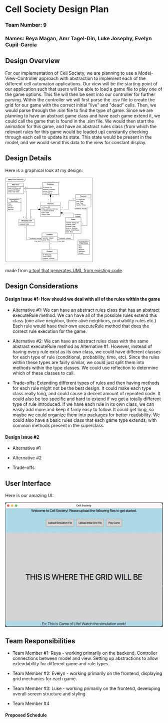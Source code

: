 # Cell Society Design Plan
### Team Number: 9
### Names: Reya Magan, Amr Tagel-Din, Luke Josephy, Evelyn Cupil-Garcia


## Design Overview
For our implementation of Cell Society, we are planning
to use a Model-View-Controller approach with abstraction 
to implement each of the different cell automaton applications.
Our view will be the starting point of our application such that
users will be able to load a game file to play one of the game options.
This file will then be sent into our controller for further parsing.
Within the controller we will first parse the .csv file to create
the grid for our game with the correct initial "live" and "dead" cells.
Then, we would parse through the .sim file to find the type of game. Since we
are planning to have an abstract game class and have each game extend it, we could call the
game that is found in the .sim file. We would then start the animation for this game,
and have an abstract rules class (from which the relevant rules for this game would be loaded up)
constantly checking through each cell to update its state. This state would be present in the model,
and we would send this data to the view for constant display.


## Design Details

Here is a graphical look at my design:

![This is cool, too bad you can't see it](images/online-shopping-uml-example.png "An initial UI")

made from [a tool that generates UML from existing code](http://staruml.io/).


## Design Considerations

#### Design Issue #1: How should we deal with all of the rules within the game

 * Alternative #1: We can have an abstract rules class that has an abstract executeRule method.
We can have all of the possible rules extend this class (one alive neighbor, three alive neighbors, probability rules etc.) Each rule would have their own executeRule method that does the correct
rule execution for the game.


 * Alternative #2: We can have an abstract rules class with the same abstract executeRule method as Alternative #1. However, instead of having every rule exist as its own class, we could have different classes
for each type of rule (conditional, probability, time, etc). Since the rules within these types are fairly similar, we could just split them into methods within the type classes. We could use reflection to determine which of these classes to call.


 * Trade-offs: Extending different types of rules and then having methods for each rule might not be the best design. It could make each type class really long, and could cause a decent amount of repeated code. It could also be too specific and hard to extend if we get a totally different type of rule introduced.  If we have each rule in its own class, we can easily add more and keep it fairly easy to follow. It could get long, so maybe we could organize them into packages for better readability. We could also have a basic rules class that each game type extends, with common methods present in the superclass.


#### Design Issue #2

 * Alternative #1

 * Alternative #2

 * Trade-offs



## User Interface

Here is our amazing UI:

![This is cool, too bad you can't see it](images/CellSocietyUIPlan.png "Our planned design")

## Team Responsibilities

 * Team Member #1: Reya - working primarily on the backend, Controller connections between model and view. Setting up abstractions to allow extendability for different game and rule types.

 * Team Member #2: Evelyn - working primarily on the frontend, displaying grid mechanics for each game.

 * Team Member #3: Luke - working primarily on the frontend, developing overall screen structure and styling

 * Team Member #4


#### Proposed Schedule
